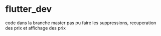 # flutter_dev
code dans la branche master
pas pu faire les suppressions, recuperation des prix et affichage des prix
